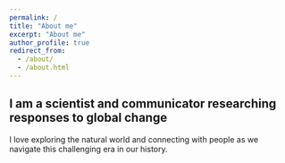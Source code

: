 ```yaml
---
permalink: /
title: "About me"
excerpt: "About me"
author_profile: true
redirect_from: 
  - /about/
  - /about.html
---
```


I am a scientist and communicator researching responses to global change
-
I love exploring the natural world and connecting with people as we navigate this challenging era in our history.

